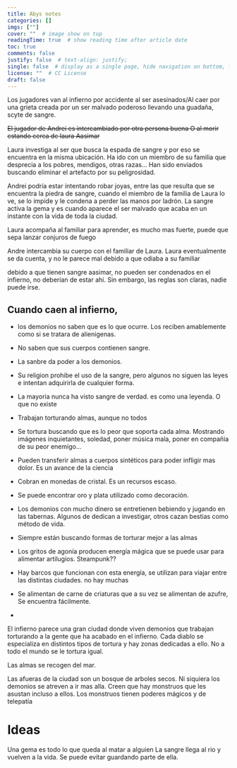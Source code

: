 ```yaml
---
title: Abys notes 
categories: []
imgs: [""]
cover: ""  # image show on top
readingTime: true  # show reading time after article date
toc: true
comments: false
justify: false  # text-align: justify;
single: false  # display as a single page, hide navigation on bottom, like as about page.
license: ""  # CC License
draft: false
---
```


Los jugadores van al infierno por accidente al ser asesinados/Al caer por una grieta creada por un ser malvado poderoso llevando una guadaña, scyte de sangre.

~~El jugador de Andrei es intercambiado por otra persona buena O al morir estando cerca de laura Aasimar~~

Laura investiga al ser que busca la espada de sangre y por eso se encuentra en la misma ubicación. Ha ido con un miembro de su familia que desprecia a los pobres, mendigos, otras razas... Han sido enviados buscando eliminar el artefacto por su peligrosidad.

Andrei podría estar intentando robar joyas, entre las que resulta que se encuentra la piedra de sangre, cuando el miembro de la familia de Laura lo ve, se lo impide y le condena a perder las manos por ladrón. La sangre activa la gema y es cuando aparece el ser malvado que acaba en un instante con la vida de toda la ciudad.


Laura acompaña al familiar para aprender, es mucho mas fuerte, puede que sepa lanzar conjuros de fuego

Andre intercambia su cuerpo con el familiar de Laura. Laura eventualmente se da cuenta, y no le parece mal debido a que odiaba a su familiar

debido a que tienen sangre aasimar, no pueden ser condenados en el infierno, no deberían de estar ahí. Sin embargo, las reglas son claras, nadie puede irse. 

## Cuando caen al infierno,

- los demonios no saben que es lo que ocurre. Los reciben amablemente como si se tratara de alienigenas. 

- No saben que sus cuerpos contienen sangre.
- La sanbre da poder a los demonios.
- Su religion prohibe el uso de la sangre, pero algunos no siguen las leyes e intentan adquirirla de cualquier forma.
- La mayoria nunca ha visto sangre de verdad. es como una leyenda. O que no existe

- Trabajan torturando almas, aunque no todos
- Se tortura buscando que es lo peor que soporta cada alma. Mostrando imágenes inquietantes, soledad, poner música mala, poner en compañia de su peor enemigo...
- Pueden transferir almas a cuerpos sintéticos para poder infligir mas dolor. Es un avance de la ciencia
- Cobran en monedas de cristal. Es un recursos escaso.
- Se puede encontrar oro y plata utilizado como decoración.
- Los demonios con mucho dinero se entretienen bebiendo y jugando en las tabernas. Algunos de dedican a investigar, otros cazan bestias como método de vida.
- Siempre están buscando formas de torturar mejor a las almas
- Los gritos de agonía producen energía mágica que se puede usar para alimentar artilugios. Steampunk??
- Hay barcos que funcionan con esta energía, se utilizan para viajar entre las distintas ciudades. no hay muchas
- Se alimentan de carne de criaturas que a su vez se alimentan de azufre, Se encuentra fácilmente.
- 

El infierno parece una gran ciudad donde viven demonios que trabajan torturando a la gente que ha acabado en el infierno. Cada diablo se especializa en distintos tipos de tortura y hay zonas dedicadas a ello. No a todo el mundo se le tortura igual. 

Las almas se recogen del mar. 

Las afueras de la ciudad son un bosque de arboles secos. Ni siquiera los demonios se atreven a ir mas alla. Creen que hay monstruos que les asustan incluso a ellos. Los monstruos tienen poderes mágicos y de telepatía

# Ideas

Una gema es todo lo que queda al matar a alguien
La sangre llega al rio y vuelven a la vida. Se puede evitar guardando parte de ella.
